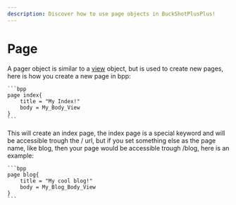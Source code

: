 ```yaml
---
description: Discover how to use page objects in BuckShotPlusPlus!
---
```


# Page

A pager object is similar to a [view](view.md) object, but is used to create new pages, here is how you create a new page in bpp:

````
```bpp
page index{
	title = "My Index!"
	body = My_Body_View
}
```
````

This will create an index page, the index page is a special keyword and will be accessible trough the / url, but if you set something else as the page name, like blog, then your page would be accessible trough /blog, here is an example:

````
```bpp
page blog{
	title = "My cool blog!"
	body = My_Blog_Body_View
}
```
````
